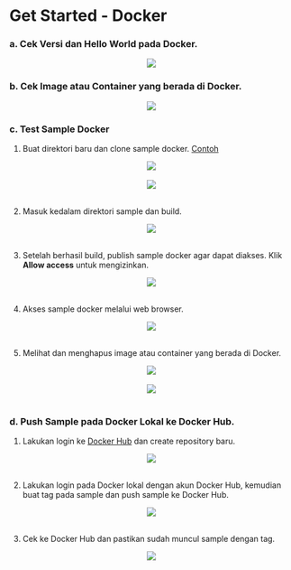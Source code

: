 # Get Started - Docker

### a. Cek Versi dan Hello World pada Docker.<br>

<div align="center"><img src="image/latihan/start/1.png"></div>

### b. Cek Image atau Container yang berada di Docker.<br>

<div align="center"><img src="image/latihan/start/2.png"></div>

### c. Test Sample Docker<br>

1. Buat direktori baru dan clone sample docker. [Contoh](https://github.com/dockersamples/node-bulletin-board)

<div align="center"><img src="image/latihan/start/4.png"></div><br>
<div align="center"><img src="image/latihan/start/3.png"></div><br>

2. Masuk kedalam direktori sample dan build.<br>

<div align="center"><img src="image/latihan/start/5.png"></div><br>

3. Setelah berhasil build, publish sample docker agar dapat diakses. Klik **Allow access** untuk mengizinkan.<br>

<div align="center"><img src="image/latihan/start/6.png"></div><br>

4. Akses sample docker melalui web browser.<br>

<div align="center"><img src="image/latihan/start/7.png"></div><br>

5. Melihat dan menghapus image atau container yang berada di Docker.<br>

<div align="center"><img src="image/latihan/start/8.png"></div><br>
<div align="center"><img src="image/latihan/start/9.png"></div><br>

### d. Push Sample pada Docker Lokal ke Docker Hub.<br>

1. Lakukan login ke [Docker Hub](https://hub.docker.com/) dan create repository baru.<br>

<div align="center"><img src="image/latihan/start/10.png"></div><br>

2. Lakukan login pada Docker lokal dengan akun Docker Hub, kemudian buat tag pada sample dan push sample ke Docker Hub.<br>

<div align="center"><img src="image/latihan/start/11.png"></div><br>

3. Cek ke Docker Hub dan pastikan sudah muncul sample dengan tag.<br>

<div align="center"><img src="image/latihan/start/12.png"></div><br>
